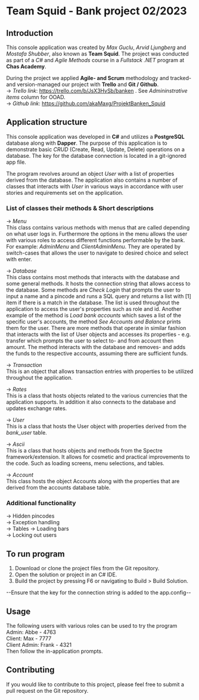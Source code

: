 # Team Squid - Bank project 02/2023

## Introduction 
This console application was created by *Max Guclu*, *Arvid Ljungberg* and *Mostafa Shubber*, also known as **Team Squid**. The project was conducted as part of a *C#* and *Agile Methods* course in a *Fullstack .NET* program at **Chas Academy**.   

During the project we applied **Agile- and Scrum** methodology and tracked- and version-managed our project with **Trello** and **Git / Github**.   
-> *Trello link*: https://trello.com/b/JsX3HvSb/banken . See *Admininstrative items* column for OOAD.  
-> *Github link*: https://github.com/akaMaxg/ProjektBanken_Squid  

## Application structure
This console application was developed in **C#** and utilizes a **PostgreSQL** database along with **Dapper**. The purpose of this application is to demonstrate basic *CRUD* (Create, Read, Update, Delete) operations on a database. The key for the database connection is located in a git-ignored app file.

The program revolves around an object *User* with a list of properties derived from the database. The application also contains a number of classes that interacts with *User* in various ways in accordance with user stories and requirements set on the application. 
### List of classes their methods & Short descriptions
-> *Menu*  
This class contains various methods with menus that are called depending on what user logs in. Furthermore the options in the menu allows the user with various roles to access different functions performable by the bank. For example: *AdminMenu* and *ClientAdminMenu*. They are operated by switch-cases that allows the user to navigate to desired choice and select with enter. 

-> *Database*  
This class contains most methods that interacts with the database and some general methods. It hosts the connection string that allows access to the database. Some methods are *Check Login* that prompts the user to input a name and a pincode and runs a SQL query and returns a list with [1] item if there is a match in the database. The list is used throughout the application to access the user's properties such as role and id. Another example of the method is *Load bank accounts* which saves a list of the specific user's accounts, the method *See Accounts and Balance* prints them for the user. There are more methods that operate in similar fashion that interacts with the list of User objects and accesses its properties - e.g. transfer which prompts the user to select to- and from account then amount. The method interacts with the database and removes- and adds the funds to the respective accounts, assuming there are sufficient funds.

-> *Transaction*  
This is an object that allows transaction entries with properties to be utilized throughout the application.
 
-> *Rates*  
This is a class that hosts objects related to the various currencies that the application supports. In addition it also connects to the database and updates exchange rates.

-> *User*  
This is a class that hosts the User object with properties derived from the *bank_user* table.

-> *Ascii*  
This is a class that hosts objects and methods from the Spectre framework/extension. It allows for cosmetic and practical improvements to the code. Such as loading screens, menu selections, and tables.

-> *Account*  
This class hosts the object Accounts along with the properties that are derived from the accounts database table. 
### Additional functionality
-> Hidden pincodes  
-> Exception handling  
-> Tables 
-> Loading bars  
-> Locking out users  

## To run program
1.  Download or clone the project files from the Git repository.
2.  Open the solution or project in an C# IDE.
3.  Build the project by pressing F6 or navigating to Build > Build Solution.  

--Ensure that the key for the connection string is added to the app.config--

## Usage
The following users with various roles can be used to try the program  
Admin: Abbe - 4763  
Client: Max - 7777  
Client Admin: Frank - 4321  
Then follow the in-application prompts.

## Contributing  
If you would like to contribute to this project, please feel free to submit a pull request on the Git repository.


